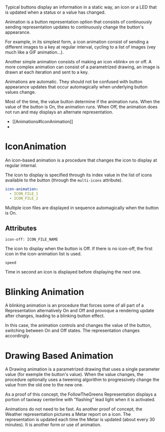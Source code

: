 Typical buttons display an information in a static way, an icon or a LED that is updated when a status or a value has changed.

Animation is a button representation option that consists of continuously sending representation updates to continuously change the button's appearance.

For example, in its simplest form, a icon animation consist of sending a different images to a key at regular interval, cycling to a list of images (vey much like a GIF animation...).

Another simple animation consists of making an icon «blink» on or off. A more complex animation can consist of a parametrized drawing, an image is drawn at each iteration and sent to a key.

Animations are automatic. They should not be confused with button appearance updates that occur automagically when underlying button values change.

Most of the time, the value button determine if the animation runs. When the value of the button is On, the animation runs. When Off, the animation does not run and may displays an alternate representation.

- [[Animations#IconAnimation]]
-

# IconAnimation

An icon-based animation is a procedure that changes the icon to display at regular internal.

The icon to display is specified through its index value in the list of icons available to the button (through the `multi-icons` attribute).

```yaml
icon-animation:
  - ICON_FILE_1
  - ICON_FILE_2
```

Multiple icon files are displayed in sequence automagically when the button is On.

## Attributes

`icon-off: ICON_FILE_NAME`

The icon to display when the button is Off. If there is no icon-off, the first icon in the icon-animation list is used.

`speed`

Time in second an icon is displayed before displaying the next one.

# Blinking Animation

A blinking animation is an procedure that forces some of all part of a Representation alternatively On and Off and provoque a rendering update after changes, leading to a blinking button effect.

In this case, the animation controls and changes the value of the button, switching between On and Off states. The representation changes accordingly.

# Drawing Based Animation

A Drawing animation is a parametrized drawing that uses a single parameter value (for exemple the button's value). When the value changes, the procedure optionally uses a tweening algorithm to progressively change the value from the old one to the new one.

As a proof of this concept, the FollowTheGreens Representation displays a portion of taxiway centerline with "flashing" lead light when it is activated.

Animations do not need to be fast. As another proof of concept, the Weather representation pictures a Metar report on a icon. The representation is updated each time the Metar is updated (about every 30 minutes). It is another form or use of animation.
